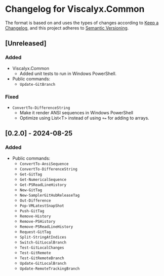 # Changelog for Viscalyx.Common

The format is based on and uses the types of changes according to [Keep a Changelog](https://keepachangelog.com/en/1.0.0/),
and this project adheres to [Semantic Versioning](https://semver.org/spec/v2.0.0.html).

## [Unreleased]

### Added

- Viscalyx.Common
  - Added unit tests to run in Windows PowerShell.
- Public commands:
  - `Update-GitBranch`

### Fixed

- `ConvertTo-DifferenceString`
  - Make it render ANSI sequences in Windows PowerShell
  - Optimize using List\<T\> instead of using `+=` for adding to arrays.

## [0.2.0] - 2024-08-25

### Added

- Public commands:
  - `ConvertTo-AnsiSequence`
  - `ConvertTo-DifferenceString`
  - `Get-GitTag`
  - `Get-NumericalSequence`
  - `Get-PSReadLineHistory`
  - `New-GitTag`
  - `New-SamplerGitHubReleaseTag`
  - `Out-Difference`
  - `Pop-VMLatestSnapShot`
  - `Push-GitTag`
  - `Remove-History`
  - `Remove-PSHistory`
  - `Remove-PSReadLineHistory`
  - `Request-GitTag`
  - `Split-StringAtIndices`
  - `Switch-GitLocalBranch`
  - `Test-GitLocalChanges`
  - `Test-GitRemote`
  - `Test-GitRemoteBranch`
  - `Update-GitLocalBranch`
  - `Update-RemoteTrackingBranch`
